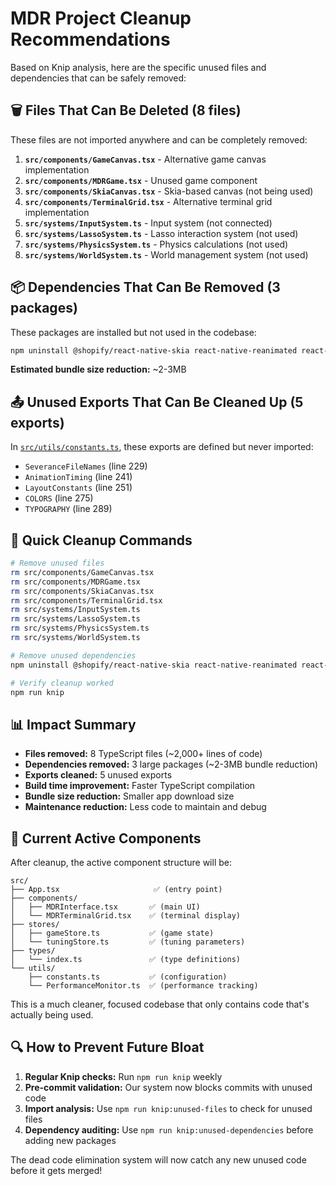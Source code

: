 # MDR Project Cleanup Recommendations

Based on Knip analysis, here are the specific unused files and dependencies that can be safely removed:

## 🗑️ Files That Can Be Deleted (8 files)

These files are not imported anywhere and can be completely removed:

1. **`src/components/GameCanvas.tsx`** - Alternative game canvas implementation
2. **`src/components/MDRGame.tsx`** - Unused game component  
3. **`src/components/SkiaCanvas.tsx`** - Skia-based canvas (not being used)
4. **`src/components/TerminalGrid.tsx`** - Alternative terminal grid implementation
5. **`src/systems/InputSystem.ts`** - Input system (not connected)
6. **`src/systems/LassoSystem.ts`** - Lasso interaction system (not used)
7. **`src/systems/PhysicsSystem.ts`** - Physics calculations (not used)
8. **`src/systems/WorldSystem.ts`** - World management system (not used)

## 📦 Dependencies That Can Be Removed (3 packages)

These packages are installed but not used in the codebase:

```bash
npm uninstall @shopify/react-native-skia react-native-reanimated react-native-sound
```

**Estimated bundle size reduction:** ~2-3MB

## 📤 Unused Exports That Can Be Cleaned Up (5 exports)

In [`src/utils/constants.ts`](src/utils/constants.ts:1), these exports are defined but never imported:

- `SeveranceFileNames` (line 229)
- `AnimationTiming` (line 241) 
- `LayoutConstants` (line 251)
- `COLORS` (line 275)
- `TYPOGRAPHY` (line 289)

## 🔧 Quick Cleanup Commands

```bash
# Remove unused files
rm src/components/GameCanvas.tsx
rm src/components/MDRGame.tsx  
rm src/components/SkiaCanvas.tsx
rm src/components/TerminalGrid.tsx
rm src/systems/InputSystem.ts
rm src/systems/LassoSystem.ts
rm src/systems/PhysicsSystem.ts
rm src/systems/WorldSystem.ts

# Remove unused dependencies
npm uninstall @shopify/react-native-skia react-native-reanimated react-native-sound

# Verify cleanup worked
npm run knip
```

## 📊 Impact Summary

- **Files removed:** 8 TypeScript files (~2,000+ lines of code)
- **Dependencies removed:** 3 large packages (~2-3MB bundle reduction)
- **Exports cleaned:** 5 unused exports
- **Build time improvement:** Faster TypeScript compilation
- **Bundle size reduction:** Smaller app download size
- **Maintenance reduction:** Less code to maintain and debug

## 🎯 Current Active Components

After cleanup, the active component structure will be:

```
src/
├── App.tsx                     ✅ (entry point)
├── components/
│   ├── MDRInterface.tsx       ✅ (main UI)
│   └── MDRTerminalGrid.tsx    ✅ (terminal display)
├── stores/
│   ├── gameStore.ts           ✅ (game state)
│   └── tuningStore.ts         ✅ (tuning parameters)
├── types/
│   └── index.ts               ✅ (type definitions)
└── utils/
    ├── constants.ts           ✅ (configuration)
    └── PerformanceMonitor.ts  ✅ (performance tracking)
```

This is a much cleaner, focused codebase that only contains code that's actually being used.

## 🔍 How to Prevent Future Bloat

1. **Regular Knip checks:** Run `npm run knip` weekly
2. **Pre-commit validation:** Our system now blocks commits with unused code
3. **Import analysis:** Use `npm run knip:unused-files` to check for unused files
4. **Dependency auditing:** Use `npm run knip:unused-dependencies` before adding new packages

The dead code elimination system will now catch any new unused code before it gets merged!